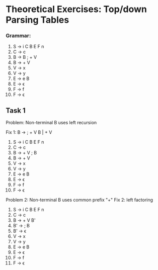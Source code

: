 # Theoretical Exercises: Top/down Parsing Tables

### Grammar:

1. S → i C B E F n
2. C → c
3. B → B ; + V
4. B → + V
5. V → x
6. V → y
7. E → e B
8. E → ϵ
9. F → f 
10. F → ϵ

## Task 1

Problem: Non-terminal B uses left recursion

Fix 1: B → ; + V B | + V

1. S → i C B E F n
2. C → c
3. B → + V ; B
4. B → + V
5. V → x
6. V → y
7. E → e B
8. E → ϵ
9. F → f 
10. F → ϵ

Problem 2: Non-terminal B uses common prefix "+"
Fix 2: left factoring

1. S → i C B E F n
2. C → c
3. B → + V B'
4. B' → ; B
5. B' → ϵ 
6. V → x
7. V → y
8. E → e B
9. E → ϵ
10. F → f 
11. F → ϵ

